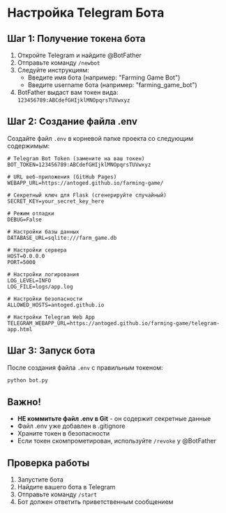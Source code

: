 # Настройка Telegram Бота

## Шаг 1: Получение токена бота

1. Откройте Telegram и найдите @BotFather
2. Отправьте команду `/newbot`
3. Следуйте инструкциям:
   - Введите имя бота (например: "Farming Game Bot")
   - Введите username бота (например: "farming_game_bot")
4. BotFather выдаст вам токен вида: `123456789:ABCdefGHIjklMNOpqrsTUVwxyz`

## Шаг 2: Создание файла .env

Создайте файл `.env` в корневой папке проекта со следующим содержимым:

```env
# Telegram Bot Token (замените на ваш токен)
BOT_TOKEN=123456789:ABCdefGHIjklMNOpqrsTUVwxyz

# URL веб-приложения (GitHub Pages)
WEBAPP_URL=https://antoged.github.io/farming-game/

# Секретный ключ для Flask (сгенерируйте случайный)
SECRET_KEY=your_secret_key_here

# Режим отладки
DEBUG=False

# Настройки базы данных
DATABASE_URL=sqlite:///farm_game.db

# Настройки сервера
HOST=0.0.0.0
PORT=5000

# Настройки логирования
LOG_LEVEL=INFO
LOG_FILE=logs/app.log

# Настройки безопасности
ALLOWED_HOSTS=antoged.github.io

# Настройки Telegram Web App
TELEGRAM_WEBAPP_URL=https://antoged.github.io/farming-game/telegram-app.html
```

## Шаг 3: Запуск бота

После создания файла `.env` с правильным токеном:

```bash
python bot.py
```

## Важно!

- **НЕ коммитьте файл .env в Git** - он содержит секретные данные
- Файл .env уже добавлен в .gitignore
- Храните токен в безопасности
- Если токен скомпрометирован, используйте `/revoke` у @BotFather

## Проверка работы

1. Запустите бота
2. Найдите вашего бота в Telegram
3. Отправьте команду `/start`
4. Бот должен ответить приветственным сообщением
